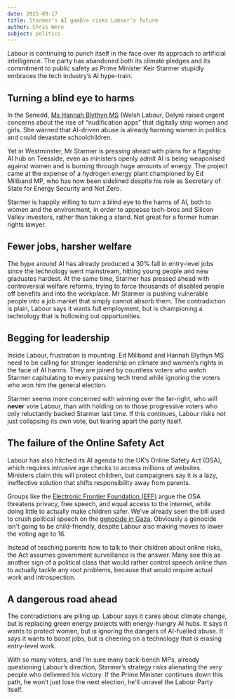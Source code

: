 ```yaml
---
date: 2025-09-17
title: Starmer’s AI gamble risks Labour’s future
author: Chris Were
subject: politics
---
```


Labour is continuing to punch itself in the face over its approach to artificial intelligence. The party has abandoned both its climate pledges and its commitment to public safety as Prime Minister Keir Starmer stupidly embraces the tech industry’s AI hype-train.

## Turning a blind eye to harms

In the Senedd, [Ms Hannah Blythyn MS](https://senedd.wales/people/5112) (Welsh Labour, Delyn) raised urgent concerns about the rise of “nudification apps” that digitally strip women and girls. She warned that AI-driven abuse is already harming women in politics and could devastate schoolchildren.

Yet in Westminster, Mr Starmer is pressing ahead with plans for a flagship AI hub on Teesside, even as ministers openly admit AI is being weaponised against women and is burning through huge amounts of energy. The project came at the expense of a hydrogen energy plant championed by Ed Miliband MP, who has now been sidelined despite his role as Secretary of State for Energy Security and Net Zero.

Starmer is happily willing to turn a blind eye to the harms of AI, both to women and the environment, in order to appease tech-bros and Silicon Valley investors, rather than taking a stand. Not great for a former human rights lawyer.

## Fewer jobs, harsher welfare

The hype around AI has already produced a 30% fall in entry-level jobs since the technology went mainstream, hitting young people and new graduates hardest. At the same time, Starmer has pressed ahead with controversial welfare reforms, trying to force thousands of disabled people off benefits and into the workplace. Mr Starmer is pushing vulnerable people into a job market that simply cannot absorb them. The contradiction is plain, Labour says it wants full employment, but is championing a technology that is hollowing out opportunities.

## Begging for leadership

Inside Labour, frustration is mounting. Ed Miliband and Hannah Blythyn MS need to be calling for stronger leadership on climate and women’s rights in the face of AI harms. They are joined by countless voters who watch Starmer capitulating to every passing tech trend while ignoring the voters who won him the general election.

Starmer seems more concerned with winning over the far-right, who will **never** vote Labour, than with holding on to those progressive voters who only reluctantly backed Starmer last time. If this continues, Labour risks not just collapsing its own vote, but tearing apart the party itself.

## The failure of the Online Safety Act

Labour has also hitched its AI agenda to the UK’s Online Safety Act (OSA), which requires intrusive age checks to access millions of websites. Ministers claim this will protect children, but campaigners say it is a lazy, ineffective solution that shifts responsibility away from parents.

Groups like the [Electronic Frontier Foundation (EFF)](https://www.eff.org/deeplinks/2025/08/no-uks-online-safety-act-doesnt-make-children-safer-online) argue the OSA threatens privacy, free speech, and equal access to the internet, while doing little to actually make children safer. We've already seen the bill used to crush political speech on the [genocide in Gaza](https://www.ohchr.org/en/press-releases/2025/09/israel-has-committed-genocide-gaza-strip-un-commission-finds). Obviously a genocide isn't going to be child-friendly, despite Labour also making moves to lower the voting age to 16.

Instead of teaching parents how to talk to their children about online risks, the Act assumes government surveillance is the answer. Many see this as another sign of a political class that would rather control speech online than to actually tackle any root problems, because that would require actual work and introspection.

## A dangerous road ahead

The contradictions are piling up. Labour says it cares about climate change, but is replacing green energy projects with energy-hungry AI hubs. It says it wants to protect women, but is ignoring the dangers of AI-fuelled abuse. It says it wants to boost jobs, but is cheering on a technology that is erasing entry-level work.

With so many voters, and I'm sure many back-bench MPs, already questioning Labour’s direction, Starmer’s strategy risks alienating the very people who delivered his victory. If the Prime Minister continues down this path, he won’t just lose the next election, he'll unravel the Labour Party itself.
